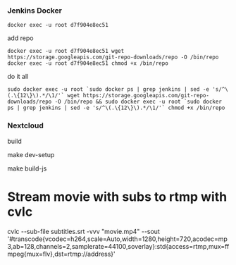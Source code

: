 ### Jenkins Docker
```
docker exec -u root d7f904e8ec51
```

add repo

```
docker exec -u root d7f904e8ec51 wget https://storage.googleapis.com/git-repo-downloads/repo -O /bin/repo
docker exec -u root d7f904e8ec51 chmod +x /bin/repo
```

do it all


```
sudo docker exec -u root `sudo docker ps | grep jenkins | sed -e 's/^\(.\{12\}\).*/\1/'` wget https://storage.googleapis.com/git-repo-downloads/repo -O /bin/repo && sudo docker exec -u root `sudo docker ps | grep jenkins | sed -e 's/^\(.\{12\}\).*/\1/'` chmod +x /bin/repo

```



### Nextcloud

build

make dev-setup

make build-js




# Stream movie with subs to rtmp with cvlc

cvlc --sub-file subtitles.srt -vvv "movie.mp4" --sout '#transcode{vcodec=h264,scale=Auto,width=1280,height=720,acodec=mp3,ab=128,channels=2,samplerate=44100,soverlay}:std{access=rtmp,mux=ffmpeg{mux=flv},dst=rtmp://address}'
